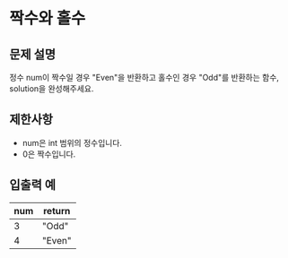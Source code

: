 # 짝수와 홀수

## 문제 설명

정수 num이 짝수일 경우 "Even"을 반환하고 홀수인 경우 "Odd"를 반환하는 함수, solution을 완성해주세요.  


## 제한사항

- num은 int 범위의 정수입니다.
- 0은 짝수입니다.


## 입출력 예

| num | return |
|-----|--------|
| 3   | "Odd"  |
| 4   | "Even" |
